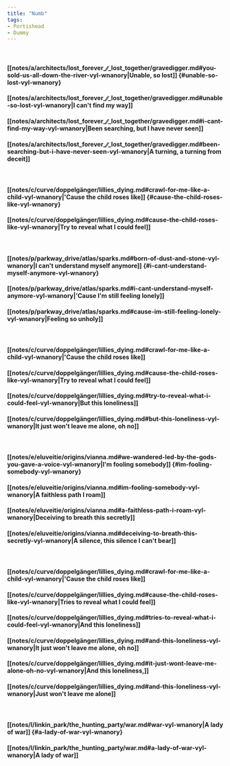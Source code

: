 ```yaml
---
title: "Numb"
tags:
- Portishead
- Dummy
---
```

&nbsp;
#### [[notes/a/architects/lost_forever_∕∕_lost_together/gravedigger.md#you-sold-us-all-down-the-river-vyl-wnanory|Unable, so lost]] {#unable-so-lost-vyl-wnanory}
#### [[notes/a/architects/lost_forever_∕∕_lost_together/gravedigger.md#unable-so-lost-vyl-wnanory|I can't find my way]]
#### [[notes/a/architects/lost_forever_∕∕_lost_together/gravedigger.md#i-cant-find-my-way-vyl-wnanory|Been searching, but I have never seen]]
#### [[notes/a/architects/lost_forever_∕∕_lost_together/gravedigger.md#been-searching-but-i-have-never-seen-vyl-wnanory|A turning, a turning from deceit]]
&nbsp;
#### [[notes/c/curve/doppelgänger/lillies_dying.md#crawl-for-me-like-a-child-vyl-wnanory|'Cause the child roses like]] {#cause-the-child-roses-like-vyl-wnanory}
#### [[notes/c/curve/doppelgänger/lillies_dying.md#cause-the-child-roses-like-vyl-wnanory|Try to reveal what I could feel]]
&nbsp;
#### [[notes/p/parkway_drive/atlas/sparks.md#born-of-dust-and-stone-vyl-wnanory|I can't understand myself anymore]] {#i-cant-understand-myself-anymore-vyl-wnanory}
#### [[notes/p/parkway_drive/atlas/sparks.md#i-cant-understand-myself-anymore-vyl-wnanory|'Cause I'm still feeling lonely]]
#### [[notes/p/parkway_drive/atlas/sparks.md#cause-im-still-feeling-lonely-vyl-wnanory|Feeling so unholy]]
&nbsp;
#### [[notes/c/curve/doppelgänger/lillies_dying.md#crawl-for-me-like-a-child-vyl-wnanory|'Cause the child roses like]]
#### [[notes/c/curve/doppelgänger/lillies_dying.md#cause-the-child-roses-like-vyl-wnanory|Try to reveal what I could feel]]
#### [[notes/c/curve/doppelgänger/lillies_dying.md#try-to-reveal-what-i-could-feel-vyl-wnanory|But this loneliness]]
#### [[notes/c/curve/doppelgänger/lillies_dying.md#but-this-loneliness-vyl-wnanory|It just won't leave me alone, oh no]]
&nbsp;
#### [[notes/e/eluveitie/origins/vianna.md#we-wandered-led-by-the-gods-you-gave-a-voice-vyl-wnanory|I'm fooling somebody]] {#im-fooling-somebody-vyl-wnanory}
#### [[notes/e/eluveitie/origins/vianna.md#im-fooling-somebody-vyl-wnanory|A faithless path I roam]]
#### [[notes/e/eluveitie/origins/vianna.md#a-faithless-path-i-roam-vyl-wnanory|Deceiving to breath this secretly]]
#### [[notes/e/eluveitie/origins/vianna.md#deceiving-to-breath-this-secretly-vyl-wnanory|A silence, this silence I can't bear]]
&nbsp;
#### [[notes/c/curve/doppelgänger/lillies_dying.md#crawl-for-me-like-a-child-vyl-wnanory|'Cause the child roses like]]
#### [[notes/c/curve/doppelgänger/lillies_dying.md#cause-the-child-roses-like-vyl-wnanory|Tries to reveal what I could feel]]
#### [[notes/c/curve/doppelgänger/lillies_dying.md#tries-to-reveal-what-i-could-feel-vyl-wnanory|And this loneliness]]
#### [[notes/c/curve/doppelgänger/lillies_dying.md#and-this-loneliness-vyl-wnanory|It just won't leave me alone, oh no]]
#### [[notes/c/curve/doppelgänger/lillies_dying.md#it-just-wont-leave-me-alone-oh-no-vyl-wnanory|And this loneliness,]]
#### [[notes/c/curve/doppelgänger/lillies_dying.md#and-this-loneliness-vyl-wnanory|Just won't leave me alone]]
&nbsp;
#### [[notes/l/linkin_park/the_hunting_party/war.md#war-vyl-wnanory|A lady of war]] {#a-lady-of-war-vyl-wnanory}
#### [[notes/l/linkin_park/the_hunting_party/war.md#a-lady-of-war-vyl-wnanory|A lady of war]]
